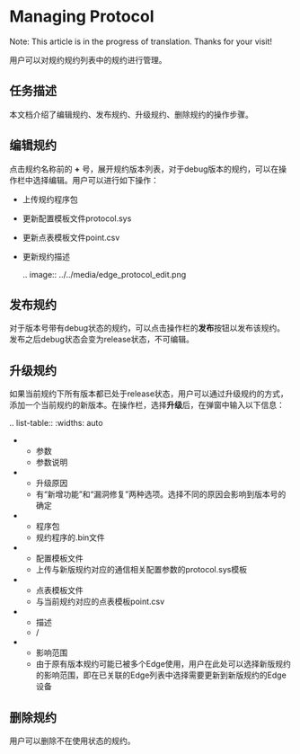 # Managing Protocol

Note: This article is in the progress of translation. Thanks for your visit!

用户可以对规约规约列表中的规约进行管理。

## 任务描述

本文档介绍了编辑规约、发布规约、升级规约、删除规约的操作步骤。

## 编辑规约

点击规约名称前的 **+** 号，展开规约版本列表，对于debug版本的规约，可以在操作栏中选择编辑。用户可以进行如下操作：

- 上传规约程序包
- 更新配置模板文件protocol.sys
- 更新点表模板文件point.csv
- 更新规约描述

  .. image:: ../../media/edge_protocol_edit.png

<!--可以编辑debug状态的文档，状态本身是如何设置的？-->

## 发布规约

对于版本号带有debug状态的规约，可以点击操作栏的**发布**按钮以发布该规约。发布之后debug状态会变为release状态，不可编辑。

## 升级规约

如果当前规约下所有版本都已处于release状态，用户可以通过升级规约的方式，添加一个当前规约的新版本。在操作栏，选择**升级**后，在弹窗中输入以下信息：

.. list-table::
   :widths: auto

   * - 参数
     - 参数说明
   * - 升级原因
     - 有“新增功能”和“漏洞修复”两种选项。选择不同的原因会影响到版本号的确定
   * - 程序包
     - 规约程序的.bin文件
   * - 配置模板文件
     - 上传与新版规约对应的通信相关配置参数的protocol.sys模板
   * - 点表模板文件
     - 与当前规约对应的点表模板point.csv
   * - 描述
     - /
   * - 影响范围
     - 由于原有版本规约可能已被多个Edge使用，用户在此处可以选择新版规约的影响范围，即在已关联的Edge列表中选择需要更新到新版规约的Edge设备

## 删除规约

用户可以删除不在使用状态的规约。

<!--未被使用=没有关联edge设备？ -->